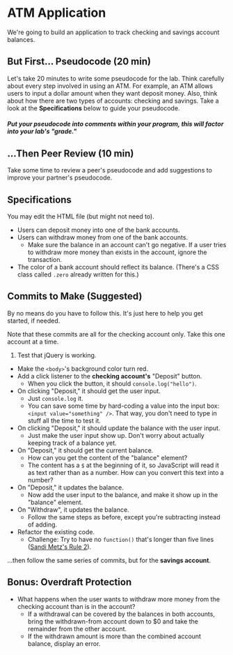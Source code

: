 # ATM Application

We're going to build an application to track checking and savings account balances.

## But First... Pseudocode (20 min)

Let's take 20 minutes to write some pseudocode for the lab. Think carefully about every step involved in using an ATM. For example, an ATM allows users to input a dollar amount when they want deposit money. Also, think about how there are two types of accounts: checking and savings. Take a look at the **Specifications** below to guide your pseudocode.

##### Put your pseudocode into comments within your program, **this will factor into your lab's "grade."**

## ...Then Peer Review (10 min)

Take some time to review a peer's pseudocode and add suggestions to improve your partner's pseudocode.

## Specifications

You may edit the HTML file (but might not need to).

- Users can deposit money into one of the bank accounts.
- Users can withdraw money from one of the bank accounts.
  - Make sure the balance in an account can't go negative. If a user tries to withdraw more money than exists in the account, ignore the transaction.
- The color of a bank account should reflect its balance. (There's a CSS class called `.zero` already written for this.)

## Commits to Make (Suggested)

By no means do you have to follow this. It's just here to help you get started, if needed.

Note that these commits are all for the checking account only. Take this one account at a time.

1. Test that jQuery is working.
  - Make the `<body>`'s background color turn red.
- Add a click listener to the **checking account's** "Deposit" button.
  - When you click the button, it should `console.log("hello")`.
- On clicking "Deposit," it should get the user input.
  - Just `console.log` it.
  - You can save some time by hard-coding a value into the input box: `<input value="something" />`. That way, you don't need to type in stuff all the time to test it.
- On clicking "Deposit," it should update the balance with the user input.
  - Just make the user input show up. Don't worry about actually keeping track of a balance yet.
- On "Deposit," it should get the current balance.
  - How can you get the content of the "balance" element?
  - The content has a `$` at the beginning of it, so JavaScript will read it as text rather than as a number. How can you convert this text into a number?
- On "Deposit," it updates the balance.
  - Now add the user input to the balance, and make it show up in the "balance" element.
- On "Withdraw", it updates the balance.
  - Follow the same steps as before, except you're subtracting instead of adding.
- Refactor the existing code.
  - Challenge: Try to have no `function()` that's longer than five lines ([Sandi Metz's Rule 2](https://robots.thoughtbot.com/sandi-metz-rules-for-developers#the-rules)).

...then follow the same series of commits, but for the **savings account**.

## Bonus: Overdraft Protection

- What happens when the user wants to withdraw more money from the checking account than is in the account?
  - If a withdrawal can be covered by the balances in both accounts, bring the withdrawn-from account down to $0 and take the remainder from the other account.
  - If the withdrawn amount is more than the combined account balance, display an error.
